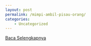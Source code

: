 ```yaml
---
layout: post
permalink: /mimpi-ambil-pisau-orang/
categories:
    - Uncategorized
---
```


[Baca Selengkapnya](/08)